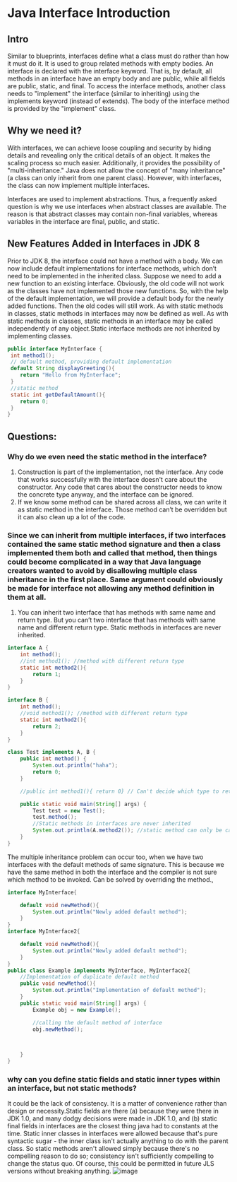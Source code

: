 # Java Interface Introduction

## Intro

Similar to blueprints, interfaces define what a class must do rather than how it must do it. It is used to group related methods with empty bodies. An interface is declared with the interface keyword. That is, by default, all methods in an interface have an empty body and are public, while all fields are public, static, and final. To access the interface methods, another class needs to "implement" the interface (similar to inheriting) using the implements keyword (instead of extends). The body of the interface method is provided by the "implement" class.

## Why we need it?

With interfaces, we can achieve loose coupling and security by hiding details and revealing only the critical details of an object. It makes the scaling process so much easier. Additionally, it provides the possibility of "multi-inheritance." Java does not allow the concept of "many inheritance" (a class can only inherit from one parent class). However, with interfaces, the class can now implement multiple interfaces. 
 
Interfaces are used to implement abstractions. Thus, a frequently asked question is why we use interfaces when abstract classes are available. The reason is that abstract classes may contain non-final variables, whereas variables in the interface are final, public, and static.

## New Features Added in Interfaces in JDK 8

Prior to JDK 8, the interface could not have a method with a body. We can now include default implementations for interface methods, which don’t need to be implemented in the inherited class. Suppose we need to add a new function to an existing interface. Obviously, the old code will not work as the classes have not implemented those new functions. So, with the help of the default implementation, we will provide a default body for the newly added functions. Then the old codes will still work.
As with static methods in classes, static methods in interfaces may now be defined as well. As with static methods in classes, static methods in an interface may be called independently of any object.Static interface methods are not inherited by implementing classes.









```Java
public interface MyInterface {
 int method1();
 // default method, providing default implementation
 default String displayGreeting(){
    return "Hello from MyInterface";
 }
 //static method
 static int getDefaultAmount(){
    return 0;
 }
}
```

## Questions:

### Why do we even need the static method in the interface?
1.	Construction is part of the implementation, not the interface. Any code that works successfully with the interface doesn't care about the constructor. Any code that cares about the constructor needs to know the concrete type anyway, and the interface can be ignored.
2.	If we know some method can be shared across all class, we can write it as static method in the interface. Those method can’t be overridden but it can also clean up a lot of the code.




### Since we can inherit from multiple interfaces, if two interfaces contained the same static method signature and then a class implemented them both and called that method, then things could become complicated in a way that Java language creators wanted to avoid by disallowing multiple class inheritance in the first place. Same argument could obviously be made for interface not allowing any method definition in them at all. 


1.	You can inherit two interface that has methods with same name and return type. But you can’t two interface that has methods with same name and different return type.
Static methods in interfaces are never inherited.

```Java
interface A {
    int method();
    //int method1(); //method with different return type
    static int method2(){
        return 1;
    }
}

interface B {
    int method();
    //void method1(); //method with different return type
    static int method2(){
        return 2;
    }
}

class Test implements A, B {
    public int method() {
        System.out.println("haha");
        return 0;
    }

    //public int method1(){ return 0} // Can't decide which type to return

    public static void main(String[] args) {
        Test test = new Test();
        test.method();
        //Static methods in interfaces are never inherited
        System.out.println(A.method2()); //static method can only be called through interface name
    }
}
```

The multiple inheritance problem can occur too, when we have two interfaces with the default methods of same signature. This is because we have the same method in both the interface and the compiler is not sure which method to be invoked. Can be solved by overriding the method.,

```Java
interface MyInterface{

    default void newMethod(){
        System.out.println("Newly added default method");
    }
}
interface MyInterface2{

    default void newMethod(){
        System.out.println("Newly added default method");
    }
}
public class Example implements MyInterface, MyInterface2{
    //Implementation of duplicate default method
    public void newMethod(){
        System.out.println("Implementation of default method");
    }
    public static void main(String[] args) {
        Example obj = new Example();

        //calling the default method of interface
        obj.newMethod();
   


    }
}

```
### why can you define static fields and static inner types within an interface, but not static methods?

It could be the lack of consistency. It is a matter of convenience rather than design or necessity.Static fields are there (a) because they were there in JDK 1.0, and many dodgy decisions were made in JDK 1.0, and (b) static final fields in interfaces are the closest thing java had to constants at the time.
Static inner classes in interfaces were allowed because that's pure syntactic sugar - the inner class isn't actually anything to do with the parent class.
So static methods aren't allowed simply because there's no compelling reason to do so; consistency isn't sufficiently compelling to change the status quo.
Of course, this could be permitted in future JLS versions without breaking anything.
![image](https://user-images.githubusercontent.com/92690031/155379051-56fbad13-0049-4653-967c-f17600381d79.png)
